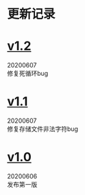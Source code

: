 # 更新记录

# [v1.2](https://github.com/kyarazhan/XMLY/releases/tag/1.2)  
20200607  
修复死循环bug

# [v1.1](https://github.com/kyarazhan/XMLY/releases/tag/1.1) 
20200607  
修复存储文件非法字符bug

# [v1.0](https://github.com/kyarazhan/XMLY/releases/tag/1.0) 
20200606  
发布第一版
